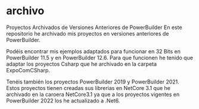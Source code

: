 # archivo
Proyectos Archivados de Versiones Anteriores de PowerBuilder
En este repositorio he archivado mis proyectos en versiones anteriores de PowerBuilder.

Podéis encontrar mis ejemplos adaptados para funcionar en 32 Bits en PowerBuilder 11.5 y en PowerBuilder 12.6. Para que funcionen he tenido que adaptar los proyectos Csharp que he archivado en la carpeta ExpoComCSharp.

Tenéis también los proyectos PowerBuilder 2019 y PowerBuilder 2021. Estos proyectos tienen creadas sus librerias en NetCore 3.1 que he archivado en la caroera NetCore3.1 ya que a los proyectos vigentes en PowerBuilder 2022 los he actualizado a .Net6.

